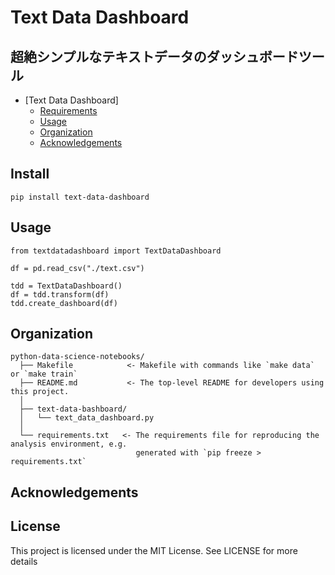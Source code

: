 Text Data Dashboard
==============================

## 超絶シンプルなテキストデータのダッシュボードツール

<!-- @import "[TOC]" {cmd="toc" depthFrom=1 depthTo=6 orderedList=false} -->

<!-- code_chunk_output -->

* [Text Data Dashboard]
	* [Requirements](#requirements)
	* [Usage](#how-to-run)
	* [Organization](#organization)
    * [Acknowledgements](#acknowledgements)

<!-- /code_chunk_output -->

## Install
`pip install text-data-dashboard`

## Usage
```
from textdatadashboard import TextDataDashboard

df = pd.read_csv("./text.csv")

tdd = TextDataDashboard()
df = tdd.transform(df)
tdd.create_dashboard(df)
```

## Organization

  ```
  python-data-science-notebooks/
    ├── Makefile            <- Makefile with commands like `make data` or `make train`
    ├── README.md           <- The top-level README for developers using this project.
    │
    ├── text-data-bashboard/
    │   └── text_data_dashboard.py
    │ 
    └── requirements.txt   <- The requirements file for reproducing the analysis environment, e.g.
                              generated with `pip freeze > requirements.txt`
  ```
  
## Acknowledgements

## License
This project is licensed under the MIT License. See  LICENSE for more details
